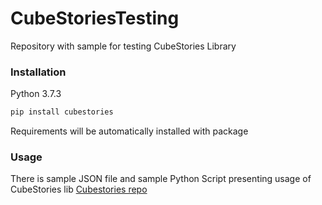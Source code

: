 # CubeStoriesTesting
Repository with sample for testing CubeStories Library

### Installation
Python 3.7.3
```python
pip install cubestories
```
Requirements will be automatically installed with package

### Usage
There is sample JSON file and sample Python Script presenting usage of CubeStories lib
[Cubestories repo](https://github.com/MaciejJanowski/CubeStories)




